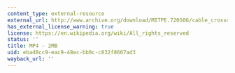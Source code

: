 ```yaml
---
content_type: external-resource
external_url: http://www.archive.org/download/MITPE.720S06/cable_crossover-220k.mp4
has_external_license_warning: true
license: https://en.wikipedia.org/wiki/All_rights_reserved
status: ''
title: MP4 - 2MB
uid: ebad8cc9-eac9-48ec-bb0c-c832f8667ad3
wayback_url: ''
---
```

